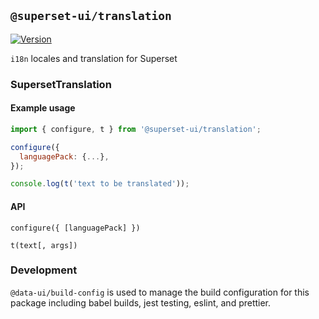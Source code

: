 ## `@superset-ui/translation`

[![Version](https://img.shields.io/npm/v/@superset-ui/translation.svg?style=flat)](https://img.shields.io/npm/v/@superset-ui/translation.svg?style=flat)

`i18n` locales and translation for Superset

### SupersetTranslation

#### Example usage

```js
import { configure, t } from '@superset-ui/translation';

configure({
  languagePack: {...},
});

console.log(t('text to be translated'));
```

#### API

`configure({ [languagePack] })`

`t(text[, args])`

### Development

`@data-ui/build-config` is used to manage the build configuration for this package including babel
builds, jest testing, eslint, and prettier.
